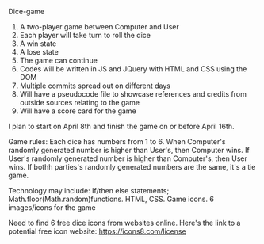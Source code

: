 Dice-game

1) A two-player game between Computer and User
2) Each player will take turn to roll the dice
3) A win state
4) A lose state
5) The game can continue
6) Codes will be written in JS and JQuery with HTML and CSS using the DOM
7) Multiple commits spread out on different days
8) Will have a pseudocode file to showcase references and credits from outside sources relating to the game
9) Will have a score card for the game

I plan to start on April 8th and finish the game on or before April 16th.

Game rules: Each dice has numbers from 1 to 6. When Computer's randomly generated number is higher than User's, 
then Computer wins. If User's randomly generated number is higher than Computer's, then User wins. 
If bothh parties's randomly generated numbers are the same, it's a tie game.

Technology may include: If/then else statements; Math.floor(Math.random)functions. HTML, CSS. Game icons. 
6 images/icons for the game

Need to find 6 free dice icons from websites online. 
Here's the link to a potential free icon website: https://icons8.com/license


